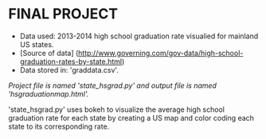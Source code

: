 
# FINAL PROJECT



* Data used: 2013-2014 high school graduation rate visualied for mainland US states.  
* [Source of data] (http://www.governing.com/gov-data/high-school-graduation-rates-by-state.html)  
* Data stored in: 'graddata.csv'.  


*Project file is named 'state_hsgrad.py' and output file is named 'hsgraduationmap.html'.*  


'state_hsgrad.py' uses bokeh to visualize the average high school graduation rate for each state by creating a US map and color coding each state to its corresponding rate.  